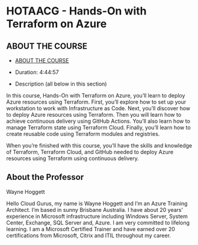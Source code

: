 # HOTAACG - Hands-On with Terraform on Azure

## ABOUT THE COURSE

- [ABOUT THE COURSE](https://learn.acloud.guru/course/49d81a93-7176-4ba5-8e5c-d21d357ad88a/overview)

- Duration: 4:44:57

- Description (all below in this section)

In this course, Hands-On with Terraform on Azure, you’ll learn to deploy Azure resources using Terraform. First, you’ll explore how to set up your workstation to work with Infrastructure as Code. Next, you’ll discover how to deploy Azure resources using Terraform. Then you will learn how to achieve continuous delivery using GitHub Actions. You’ll also learn how to manage Terraform state using Terraform Cloud. Finally, you’ll learn how to create reusable code using Terraform modules and registries.

When you’re finished with this course, you’ll have the skills and knowledge of Terraform, Terraform Cloud, and GitHub needed to deploy Azure resources using Terraform using continuous delivery.

## About the Professor 

Wayne Hoggett

Hello Cloud Gurus, my name is Wayne Hoggett and I’m an Azure Training Architect. I’m based in sunny Brisbane Australia. I have about 20 years’ experience in Microsoft infrastructure including Windows Server, System Center, Exchange, SQL Server and, Azure. I am very committed to lifelong learning. I am a Microsoft Certified Trainer and have earned over 20 certifications from Microsoft, Citrix and ITIL throughout my career.
